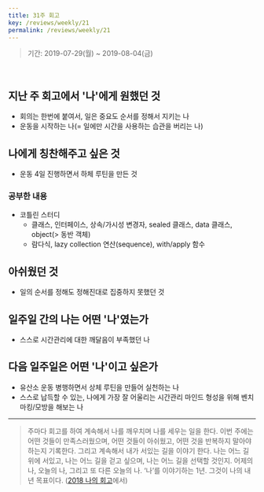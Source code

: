 ```yaml
---
title: 31주 회고
key: /reviews/weekly/21
permalink: /reviews/weekly/21
---
```


> 기간: 2019-07-29(월) ~ 2019-08-04(금)
<br/>

## 지난 주 회고에서 '나'에게 원했던 것
- 회의는 한번에 붙여서, 일은 중요도 순서를 정해서 지키는 나
- 운동을 시작하는 나(= 일에만 시간을 사용하는 습관을 버리는 나)

## 나에게 칭찬해주고 싶은 것
- 운동 4일 진행하면서 하체 루틴을 만든 것

### 공부한 내용
- 코틀린 스터디
  - 클래스, 인터페이스, 상속/가시성 변경자, sealed 클래스, data 클래스, object(> 동반 객체)
  - 람다식, lazy collection 연산(sequence), with/apply 함수

## 아쉬웠던 것
- 일의 순서를 정해도 정해진대로 집중하지 못했던 것

## 일주일 간의 나는 어떤 '나'였는가
- 스스로 시간관리에 대한 깨달음이 부족했던 나

## 다음 일주일은 어떤 '나'이고 싶은가
- 유산소 운동 병행하면서 상체 루틴을 만들어 실천하는 나
- 스스로 납득할 수 있는, 나에게 가장 잘 어울리는 시간관리 마인드 형성을 위해 벤치마킹/모방을 해보는 나

----

> 주마다 회고를 하여 계속해서 나를 깨우치며 나를 세우는 일을 한다. 이번 주에는 어떤 것들이 만족스러웠으며, 어떤 것들이 아쉬웠고, 어떤 것을 반복하지 말아야 하는지 기록한다. 그리고 계속해서 내가 서있는 길을 이야기 한다. 나는 어느 길 위에 서있고, 나는 어느 길을 걷고 싶으며, 나는 어느 길을 선택할 것인지. 어제의 나, 오늘의 나, 그리고 또 다른 오늘의 나. ‘나’를 이야기하는 1년. 그것이 나의 내년 목표이다. ([2018 나의 회고](https://ssosso.github.io/reviews/yearly/2018)에서)
